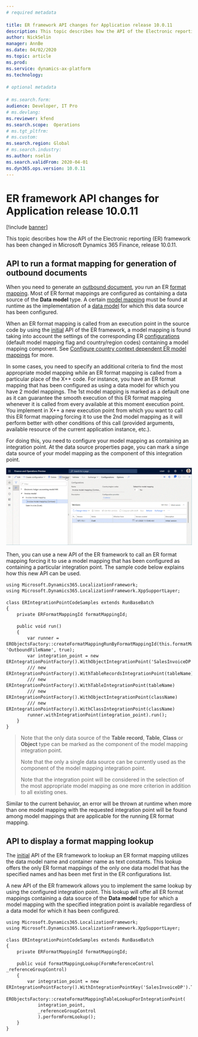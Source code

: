 ```yaml
---
# required metadata

title: ER framework API changes for Application release 10.0.11
description: This topic describes how the API of the Electronic reporting (ER) framework has been changed in Microsoft Dynamics 365 Finance, release 10.0.11
author: NickSelin
manager: AnnBe
ms.date: 04/02/2020
ms.topic: article
ms.prod: 
ms.service: dynamics-ax-platform
ms.technology: 

# optional metadata

# ms.search.form:  
audience: Developer, IT Pro
# ms.devlang: 
ms.reviewer: kfend
ms.search.scope:  Operations
# ms.tgt_pltfrm: 
# ms.custom: 
ms.search.region: Global 
# ms.search.industry: 
ms.author: nselin
ms.search.validFrom: 2020-04-01
ms.dyn365.ops.version: 10.0.11
---
```


# ER framework API changes for Application release 10.0.11

[!include [banner](../includes/banner.md)]

This topic describes how the API of the Electronic reporting (ER) framework has been changed in Microsoft Dynamics 365 Finance, release 10.0.11.

## API to run a format mapping for generation of outbound documents

When you need to generate an [outbound document](general-electronic-reporting.md#configuring-data-model-mappings-for-outgoing-documents),
you run an ER [format mapping](general-electronic-reporting.md#FormatComponentInbound). Most of ER format mappings are configured as containing a data source of the **Data model** type. A certain [model mapping](general-electronic-reporting.md#data-model-and-model-mapping-components) must be found at runtime as the implementation of a [data model](general-electronic-reporting.md#data-model-and-model-mapping-components) for which this data source has been configured.

When an ER format mapping is called from an execution point in the source code by using the [initial](er-apis-app73.md#code-to-run-a-format-mapping-for-data-export) API of the ER framework, a model mapping is found taking into account the
settings of the corresponding ER [configurations](general-electronic-reporting.md#Configuration) (default model mapping flag and country/region codes) containing a model mapping component. See [Configure country context dependent ER model mappings](er-country-dependent-model-mapping.md) for more.

In some cases, you need to specify an additional criteria to find the most appropriate model mapping while an ER format mapping is called from a particular place of the X++ code. For instance, you have an ER format mapping that has been configured as using a data model for which you have 2 model mappings. The 1st model mapping is marked as a default one as it can guarantee the smooth execution of this ER format mapping whenever it is called from every available at this moment execution point. You implement in X++ a new execution point from
which you want to call this ER format mapping forcing it to use the 2nd model mapping as it will perform better with other conditions of this call (provided arguments, available resource of the current application instance, etc.).

For doing this, you need to configure your model mapping as containing an integration point. At the data source properties page, you can mark a singe data source of your model mapping as the component of this integration point.

![ER model mapping designer page](./media/er-api-ds-integration-point.gif)

Then, you can use a new API of the ER framework to call an ER format mapping
forcing it to use a model mapping that has been configured as containing a
particular integration point. The sample code below explains how this new API
can be used.

```
using Microsoft.Dynamics365.LocalizationFramework;
using Microsoft.Dynamics365.LocalizationFramework.XppSupportLayer;

class ERIntegrationPointCodeSamples extends RunBaseBatch
{
    private ERFormatMappingId formatMappingId;

    public void run()
    {
        var runner = ERObjectsFactory::createFormatMappingRunByFormatMappingId(this.formatMappingId, 'OutboundFileName', true);
        var integration_point = new ERIntegrationPointFactory().WithObjectIntegrationPoint('SalesInvoiceDP').ToIntegrationPoint();
        /// new ERIntegrationPointFactory().WithTableRecordsIntegrationPoint(tableName)
        /// new ERIntegrationPointFactory().WithTableIntegrationPoint(tableName)
        /// new ERIntegrationPointFactory().WithObjectIntegrationPoint(className)
        /// new ERIntegrationPointFactory().WithClassIntegrationPoint(className)
        runner.withIntegrationPoint(integration_point).run();
    }
}
```

>
> Note that the only data source of the **Table record**, **Table**, **Class** or **Object** type can be marked as the component of the model mapping integration point. 
> 
> Note that the only a single data source can be currently used as the component
of the model mapping integration point.
>
> Note that the integration point will be considered in the selection of the most appropriate model mapping as one more criterion in addition to all existing ones.

Similar to the current behavior, an error will be thrown at runtime when more than one model mapping with the requested integration point will be found among model mappings that are applicable for the running ER format mapping.

## API to display a format mapping lookup

The [initial](er-apis-app73.md#code-to-display-a-format-mapping-lookup) API of the ER framework to lookup an ER format mapping utilizes the data model name and container name as text constants. This lookup offers the only ER format mappings of the only one data model that has the specified names and has been met first in the ER configurations list.

A new API of the ER framework allows you to implement the same lookup by using the configured integration point. This lookup will offer all ER format mappings containing a data source of the **Data model** type for which a model mapping with the specified integration point is available regardless of a data model for which it has been configured.

```
using Microsoft.Dynamics365.LocalizationFramework;
using Microsoft.Dynamics365.LocalizationFramework.XppSupportLayer;

class ERIntegrationPointCodeSamples extends RunBaseBatch
{
    private ERFormatMappingId formatMappingId;

    public void formatMappingLookup(FormReferenceControl _referenceGroupControl)
    {
        var integration_point = new ERIntegrationPointFactory().WithIntegrationPointKey('SalesInvoiceDP').ToIntegrationPoint();
        ERObjectsFactory::createFormatMappingTableLookupForIntegrationPoint(
            integration_point,
            _referenceGroupControl
            ).performFormLookup();
    }
}
```

